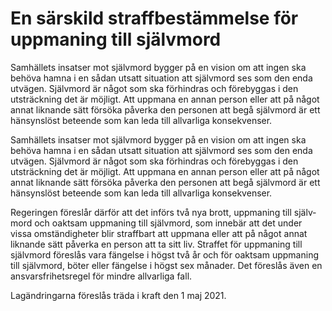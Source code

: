 # En särskild straffbestämmelse för uppmaning till självmord

Samhällets insatser mot själv­mord bygger på en vision om att ingen ska behöva hamna i en sådan utsatt situa­tion att självmord ses som den enda utvägen. Själv­mord är något som ska förhindras och förebyggas i den utsträck­ning det är möjligt. Att upp­mana en annan person eller att på något annat liknande sätt försöka påverka den personen att begå själv­mord är ett hänsyns­löst beteende som kan leda till allvarliga konse­kvenser.

Samhällets insatser mot själv­mord bygger på en vision om att ingen ska behöva hamna i en sådan utsatt situa­tion att självmord ses som den enda utvägen. Själv­mord är något som ska förhindras och förebyggas i den utsträck­ning det är möjligt. Att upp­mana en annan person eller att på något annat liknande sätt försöka påverka den personen att begå själv­mord är ett hänsyns­löst beteende som kan leda till allvarliga konse­kvenser.

Regeringen föreslår därför att det införs två nya brott, upp­maning till själv­mord och oaktsam upp­maning till självmord, som innebär att det under vissa omständig­heter blir straff­bart att upp­mana eller att på något annat liknande sätt påverka en person att ta sitt liv. Straffet för upp­maning till själv­mord föreslås vara fängelse i högst två år och för oaktsam upp­maning till själv­mord, böter eller fängelse i högst sex månader. Det föreslås även en ansvars­frihets­regel för mindre allvarliga fall.

Lagändringarna föreslås träda i kraft den 1 maj 2021.
